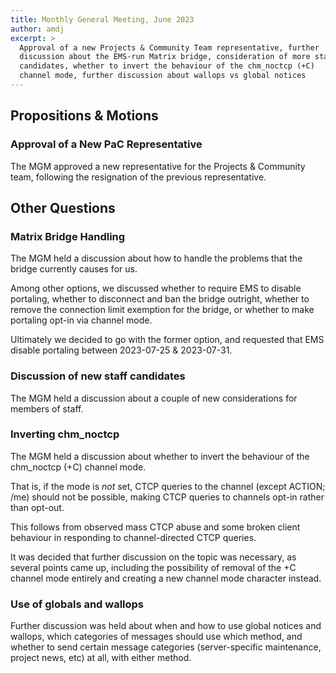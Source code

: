 ```yaml
---
title: Monthly General Meeting, June 2023
author: amdj
excerpt: >
  Approval of a new Projects & Community Team representative, further
  discussion about the EMS-run Matrix bridge, consideration of more staff
  candidates, whether to invert the behaviour of the chm_noctcp (+C)
  channel mode, further discussion about wallops vs global notices
---
```


## Propositions & Motions

### Approval of a New PaC Representative

The MGM approved a new representative for the Projects & Community team,
following the resignation of the previous representative.

## Other Questions

### Matrix Bridge Handling

The MGM held a discussion about how to handle the problems that the
bridge currently causes for us.

Among other options, we discussed whether to require EMS to disable
portaling, whether to disconnect and ban the bridge outright, whether to
remove the connection limit exemption for the bridge, or whether to make
portaling opt-in via channel mode.

Ultimately we decided to go with the former option, and requested that
EMS disable portaling between 2023-07-25 & 2023-07-31.

### Discussion of new staff candidates

The MGM held a discussion about a couple of new considerations for
members of staff.

### Inverting chm_noctcp

The MGM held a discussion about whether to invert the behaviour of the
chm_noctcp (+C) channel mode.

That is, if the mode is *not* set, CTCP queries to the channel (except
ACTION; /me) should not be possible, making CTCP queries to channels
opt-in rather than opt-out.

This follows from observed mass CTCP abuse and some broken client
behaviour in responding to channel-directed CTCP queries.

It was decided that further discussion on the topic was necessary, as
several points came up, including the possibility of removal of the +C
channel mode entirely and creating a new channel mode character instead.

### Use of globals and wallops

Further discussion was held about when and how to use global notices
and wallops, which categories of messages should use which method, and
whether to send certain message categories (server-specific maintenance,
project news, etc) at all, with either method.
